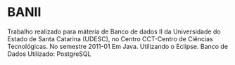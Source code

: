 # BANII
Trabalho realizado para máteria de Banco de dados II da Universidade do Estado de Santa Catarina (UDESC), no Centro CCT-Centro de Ciências Tecnológicas. No semestre 2011-01 Em Java. Utilizando o Eclipse. 
Banco de Dados Utilizado: PostgreSQL
